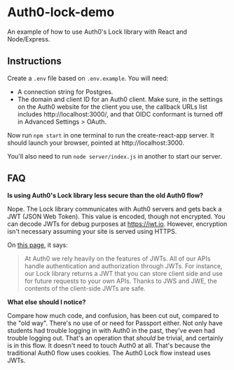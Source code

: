 # Auth0-lock-demo

An example of how to use Auth0's Lock library with React and Node/Express.

## Instructions

Create a `.env` file based on `.env.example`. You will need:
* A connection string for Postgres.
* The domain and client ID for an Auth0 client. Make sure, in the settings on the Auth0 website for the client you use, the callback URLs list includes http://localhost:3000/, and that OIDC conformant is turned off in Advanced Settings > OAuth.

Now run `npm start` in one terminal to run the create-react-app server. It should launch your browser, pointed at http://localhost:3000.

You'll also need to run `node server/index.js` in another to start our server.

## FAQ

**Is using Auth0's Lock library less secure than the old Auth0 flow?**

Nope. The Lock library communicates with Auth0 servers and gets back a JWT (JSON Web Token). This value is encoded, though not encrypted. You can decode JWTs for debug purposes at https://jwt.io. However, encryption isn't necessary assuming your site is served using HTTPS.

On [this page](https://auth0.com/blog/json-web-token-signing-algorithms-overview/), it says:

> At Auth0 we rely heavily on the features of JWTs. All of our APIs handle authentication and authorization through JWTs. For instance, our Lock library returns a JWT that you can store client side and use for future requests to your own APIs. Thanks to JWS and JWE, the contents of the client-side JWTs are safe.

**What else should I notice?**

Compare how much code, and confusion, has been cut out, compared to the "old way". There's no use of or need for Passport either. Not only have students had trouble logging in with Auth0 in the past, they've even had trouble logging out. That's an operation that *should* be trivial, and certainly is in this flow. It doesn't need to touch Auth0 at all. That's because the traditional Auth0 flow uses cookies. The Auth0 Lock flow instead uses JWTs.
